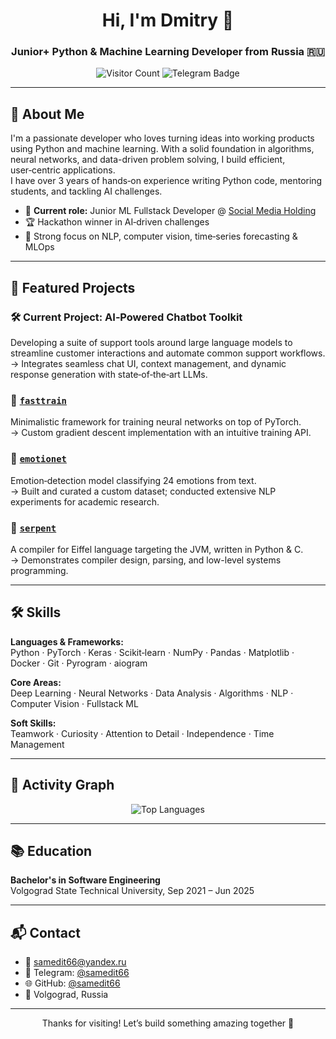 <!--
  Welcome to Dmitry Molchanov's GitHub ✨
-->

<h1 align="center">Hi, I'm Dmitry 👋</h1>
<h3 align="center">Junior+ Python & Machine Learning Developer from Russia 🇷🇺</h3>

<p align="center">
  <img src="https://profile-counter.glitch.me/samedit66/count.svg" alt="Visitor Count" />
  <img src="https://img.shields.io/badge/Telegram-@samedit66-blue?logo=telegram" alt="Telegram Badge" />
</p>

---

## 🧠 About Me

I'm a passionate developer who loves turning ideas into working products using Python and machine learning. With a solid foundation in algorithms, neural networks, and data-driven problem solving, I build efficient, user‑centric applications.  
I have over 3 years of hands‑on experience writing Python code, mentoring students, and tackling AI challenges.

- 🏢 **Current role:** Junior ML Fullstack Developer @ [Social Media Holding](https://socialmediaholding.ru/)  
- 🏆 Hackathon winner in AI‑driven challenges  
- 🧩 Strong focus on NLP, computer vision, time‑series forecasting & MLOps

---

## 🚀 Featured Projects

### 🛠 **Current Project: AI‑Powered Chatbot Toolkit**  
Developing a suite of support tools around large language models to streamline customer interactions and automate common support workflows.  
→ Integrates seamless chat UI, context management, and dynamic response generation with state‑of‑the‑art LLMs.

### 🔬 [`fasttrain`](https://github.com/samedit66/fasttrain)  
Minimalistic framework for training neural networks on top of PyTorch.  
→ Custom gradient descent implementation with an intuitive training API.

### 💬 [`emotionet`](https://clck.ru/3KkYMr)  
Emotion‑detection model classifying 24 emotions from text.  
→ Built and curated a custom dataset; conducted extensive NLP experiments for academic research.

### 🐍 [`serpent`](https://github.com/samedit66/serpent)  
A compiler for Eiffel language targeting the JVM, written in Python & C.  
→ Demonstrates compiler design, parsing, and low-level systems programming.

---

## 🛠 Skills

**Languages & Frameworks:**  
Python · PyTorch · Keras · Scikit‑learn · NumPy · Pandas · Matplotlib · Docker · Git · Pyrogram · aiogram

**Core Areas:**  
Deep Learning · Neural Networks · Data Analysis · Algorithms · NLP · Computer Vision · Fullstack ML

**Soft Skills:**  
Teamwork · Curiosity · Attention to Detail · Independence · Time Management

---

## 🌟 Activity Graph

<p align="center">
  <img alt="Top Languages" src="https://github-readme-activity-graph.vercel.app/graph?username=samedit66&theme=github-compact" />
</p>

---

## 📚 Education

**Bachelor's in Software Engineering**  
Volgograd State Technical University, Sep 2021 – Jun 2025

---

## 📬 Contact

- 📧 [samedit66@yandex.ru](mailto:samedit66@yandex.ru)  
- 💬 Telegram: [@samedit66](https://t.me/samedit66)  
- 🌐 GitHub: [@samedit66](https://github.com/samedit66)  
- 📍 Volgograd, Russia

---

<p align="center">Thanks for visiting! Let’s build something amazing together 🚀</p>
